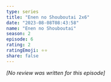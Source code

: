 ```yaml
---
type: series
title: "Enen no Shouboutai 2x6"
date: "2023-08-08T08:43:58"
name: "Enen no Shouboutai"
season: 2
episode: 6
rating: 2
ratingEmoji: ⭐️⭐️
share: false
---
```


*[No review was written for this episode]*
